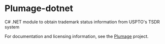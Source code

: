 Plumage-dotnet
============

C# .NET module to obtain trademark status information from USPTO's TSDR system

For documentation and licensing information, see the [Plumage](https://github.com/codingatty/Plumage) project.
